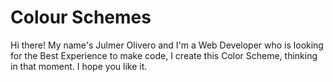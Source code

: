 # Colour Schemes

Hi there! My name's Julmer Olivero and I'm a Web Developer who is looking for the Best Experience to make code, I create this Color Scheme, thinking in that moment. I hope you like it.
